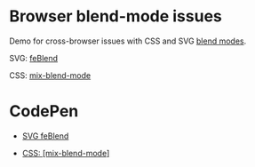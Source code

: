 # Browser blend-mode issues

Demo for cross-browser issues with CSS and SVG [blend modes](https://developer.mozilla.org/en-US/docs/Web/CSS/blend-mode).

SVG: [feBlend](https://developer.mozilla.org/en-US/docs/Web/SVG/Element/feBlend)

CSS: [mix-blend-mode](https://developer.mozilla.org/en-US/docs/Web/CSS/mix-blend-mode)


# CodePen

- [SVG feBlend](https://codepen.io/siberex/pen/rNGdYGe)

- [CSS: [mix-blend-mode]](https://codepen.io/siberex/pen/gOGexLV?editors=1100)

